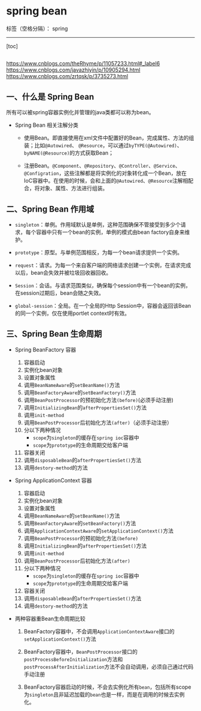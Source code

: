 ﻿# spring bean

标签（空格分隔）： spring

---

[toc]

## 
https://www.cnblogs.com/theRhyme/p/11057233.html#_label6
https://www.cnblogs.com/javazhiyin/p/10905294.html
https://www.cnblogs.com/zrtqsk/p/3735273.html


## 一、什么是 Spring Bean 

所有可以被spring容器实例化并管理的java类都可以称为bean。

- Spring Bean 相关注解分类

	- 使用Bean。即直接使用在xml文件中配置好的Bean，完成属性、方法的组装；比如`@Autowired`、 `@Resource`，可以通过`byTYPE(@Autowired)`、`byNAME(@Resource)`的方式获取Bean；

	- 注册Bean。`@Component`、`@Repository`、`@Controller`、`@Service`、`@Configration`，这些注解都是将实例化的对象转化成一个Bean，放在IoC容器中。在使用的时候，会和上面的`@Autowired`、`@Resource`注解相配合，将对象、属性、方法进行组装。

## 二、Spring Bean 作用域 

- `singleton`：单例。作用域默认是单例，这种范围确保不管接受到多少个请求，每个容器中只有一个bean的实例，单例的模式由bean factory自身来维护。

- `prototype`：原型。与单例范围相反，为每一个bean请求提供一个实例。

- `request`：请求。为每一个来自客户端的网络请求创建一个实例，在请求完成以后，bean会失效并被垃圾回收器回收。

- `Session`：会话。与请求范围类似，确保每个session中有一个bean的实例，在session过期后，bean会随之失效。

- `global-session`：全局。在一个全局的Http Session中，容器会返回该Bean的同一个实例，仅在使用portlet context时有效。

## 三、Spring Bean 生命周期

- Spring BeanFactory 容器

	1. 容器启动
	2. 实例化bean对象
	3. 设置对象属性
	4. 调用`BeanNameAware`的`setBeanName()`方法
	5. 调用`BeanFactoryAware`的`setBeanFactory()`方法
	7. 调用`BeanPostProcessor`的预初始化方法`(before)`(必须手动注册)
	8. 调用`InitializingBean`的`afterPropertiesSet()`方法
	9. 调用`init-method`
	10. 调用`BeanPostProcessor`后初始化方法`(after)`（必须手动注册）
	11. 分以下两种情况
		- `scope`为`singleton`的缓存在`spring ioc`容器中
		- `scope`为`prototype`的生命周期交给客户端
	12. 容器关闭
	13. 调用`disposableBean`的`afterPropertiesSet()`方法
	14. 调用`destory-method`的方法

- Spring ApplicationContext 容器

	1. 容器启动
	2. 实例化bean对象
	3. 设置对象属性
	4. 调用`BeanNameAware`的`setBeanName()`方法
	5. 调用`BeanFactoryAware`的`setBeanFactory()`方法
	6. 调用`ApplicationContextAware`的`setApplicationContext()`方法
	7. 调用`BeanPostProcessor`的预初始化方法`(before)`
	8. 调用`InitializingBean`的`afterPropertiesSet()`方法
	9. 调用`init-method`
	10. 调用`BeanPostProcessor`后初始化方法`(after)`
	11. 分以下两种情况
		- `scope`为`singleton`的缓存在`spring ioc`容器中
		- `scope`为`prototype`的生命周期交给客户端
	12. 容器关闭
	13. 调用`disposableBean`的`afterPropertiesSet()`方法
	14. 调用`destory-method`的方法

- 两种容器重Bean生命周期比较

	1. BeanFactory容器中，不会调用`ApplicationContextAware`接口的`setApplicationContext()`方法

	2. BeanFactory容器中，`BeanPostProcessor`接口的`postProcessBeforeInitialization`方法和`postProcessAfterInitialization`方法不会自动调用，必须自己通过代码手动注册

	3. BeanFactory容器启动的时候，不会去实例化所有`bean`，包括所有scope为`singleton`且非延迟加载的`bean`也是一样，而是在调用的时候去实例化。

